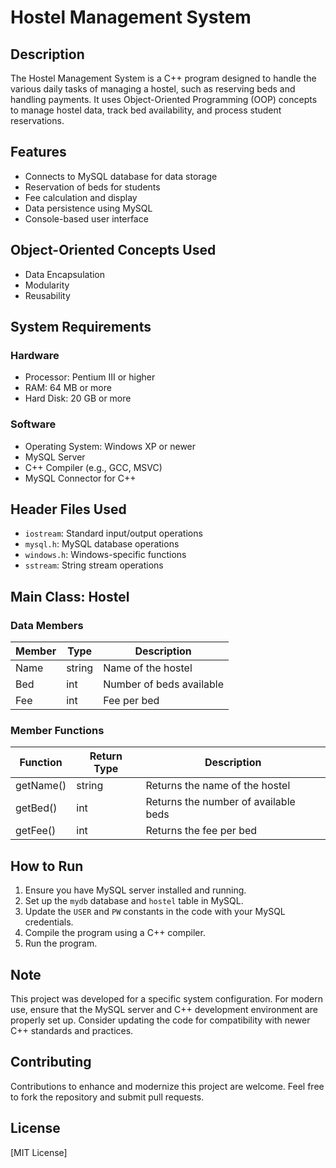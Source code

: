 # Hostel Management System

## Description
The Hostel Management System is a C++ program designed to handle the various daily tasks of managing a hostel, such as reserving beds and handling payments. It uses Object-Oriented Programming (OOP) concepts to manage hostel data, track bed availability, and process student reservations.

## Features
- Connects to MySQL database for data storage
- Reservation of beds for students
- Fee calculation and display
- Data persistence using MySQL
- Console-based user interface

## Object-Oriented Concepts Used
- Data Encapsulation
- Modularity
- Reusability

## System Requirements

### Hardware
- Processor: Pentium III or higher
- RAM: 64 MB or more
- Hard Disk: 20 GB or more

### Software
- Operating System: Windows XP or newer
- MySQL Server
- C++ Compiler (e.g., GCC, MSVC)
- MySQL Connector for C++

## Header Files Used
- `iostream`: Standard input/output operations
- `mysql.h`: MySQL database operations
- `windows.h`: Windows-specific functions
- `sstream`: String stream operations

## Main Class: Hostel

### Data Members
| Member   | Type   | Description                        |
|----------|--------|------------------------------------|
| Name     | string | Name of the hostel                 |
| Bed      | int    | Number of beds available           |
| Fee      | int    | Fee per bed                        |

### Member Functions
| Function     | Return Type | Description                          |
|--------------|-------------|--------------------------------------|
| getName()    | string      | Returns the name of the hostel       |
| getBed()     | int         | Returns the number of available beds |
| getFee()     | int         | Returns the fee per bed              |

## How to Run
1. Ensure you have MySQL server installed and running.
2. Set up the `mydb` database and `hostel` table in MySQL.
3. Update the `USER` and `PW` constants in the code with your MySQL credentials.
4. Compile the program using a C++ compiler.
5. Run the program.

## Note
This project was developed for a specific system configuration. For modern use, ensure that the MySQL server and C++ development environment are properly set up. Consider updating the code for compatibility with newer C++ standards and practices.

## Contributing
Contributions to enhance and modernize this project are welcome. Feel free to fork the repository and submit pull requests.

## License
[MIT License]


